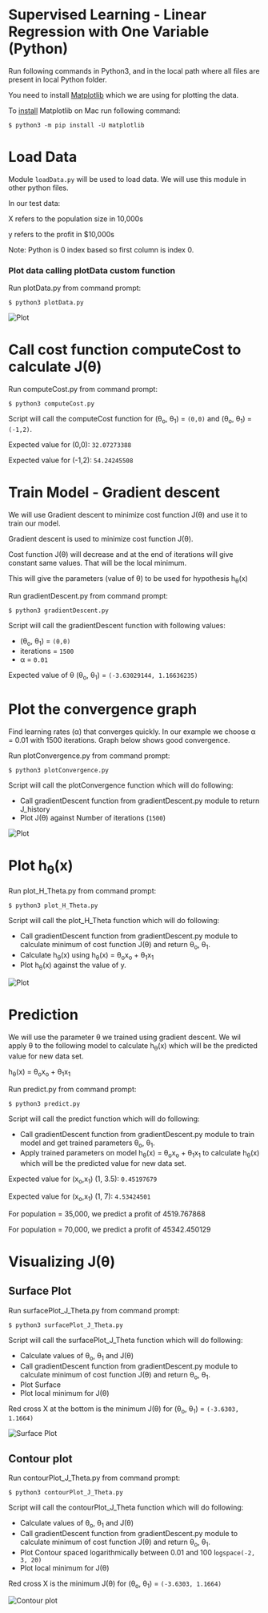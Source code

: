 Supervised Learning - Linear Regression with One Variable (Python)
===================================================================

Run following commands in Python3, and in the local path where all files are present in local Python folder. 

You need to install [Matplotlib](https://matplotlib.org/index.html) which we are using for plotting the data. 

To [install](https://matplotlib.org/users/installing.html) Matplotlib on Mac run following command: 


`$ python3 -m pip install -U matplotlib`



# Load Data

Module `loadData.py` will be used to load data. We will use this module in other python files. 

In our test data:

X refers to the population size in 10,000s

y refers to the profit in $10,000s

Note: Python is 0 index based so first column is index 0. 


### Plot data calling plotData custom function

Run plotData.py from command prompt:

`$ python3 plotData.py`


![Plot](figures/figure1.png)

# Call cost function computeCost to calculate J(&theta;)

Run computeCost.py from command prompt: 

`$ python3 computeCost.py`

Script will call the computeCost function for (&theta;<sub>o</sub>, &theta;<sub>1</sub>) =  `(0,0)` and (&theta;<sub>o</sub>, &theta;<sub>1</sub>) = `(-1,2)`. 

Expected value for (0,0): `32.07273388`

Expected value for (-1,2): `54.24245508`


# Train Model -  Gradient descent 
We will use Gradient descent to minimize cost function J(&theta;) and use it to train our model.

Gradient descent is used to minimize cost function J(&theta;). 

Cost function J(&theta;) will decrease and at the end of iterations will give constant same values. That will be the local minimum. 

This will give the parameters (value of &theta;) to be used for hypothesis h<sub>&theta;</sub>(x)


Run gradientDescent.py from command prompt: 

`$ python3 gradientDescent.py`

Script will call the gradientDescent function with following values: 

* (&theta;<sub>o</sub>, &theta;<sub>1</sub>) =  `(0,0)`  
* iterations = `1500`
* &alpha; = `0.01`


Expected value of &theta; (&theta;<sub>o</sub>, &theta;<sub>1</sub>) = `(-3.63029144, 1.16636235)`

# Plot the convergence graph

Find learning rates (&alpha;) that converges quickly. In our example we choose &alpha; = 0.01 with 1500 iterations. Graph below shows good convergence.

Run plotConvergence.py from command prompt:

`$ python3 plotConvergence.py`

Script will call the plotConvergence function which will do following:
* Call gradientDescent function from gradientDescent.py module to return J_history 
* Plot J(&theta;) against Number of iterations (`1500`)


![Plot](figures/figure5.png)


# Plot h<sub>&theta;</sub>(x)

Run plot_H_Theta.py from command prompt:

`$ python3 plot_H_Theta.py`

Script will call the plot_H_Theta function which will do following: 
* Call gradientDescent function from gradientDescent.py module to calculate minimum of cost function J(&theta;) and return &theta;<sub>o</sub>, &theta;<sub>1</sub>. 
* Calculate  h<sub>&theta;</sub>(x) using h<sub>&theta;</sub>(x) = &theta;<sub>o</sub>x<sub>o</sub>  + &theta;<sub>1</sub>x<sub>1</sub>
* Plot h<sub>&theta;</sub>(x) against the value of y.


![Plot](figures/figure2.png)



# Prediction
We will use the parameter &theta; we trained using gradient descent. We wil apply &theta; to the following model to calculate h<sub>&theta;</sub>(x) which will be the predicted value for new data set.

h<sub>&theta;</sub>(x) = &theta;<sub>o</sub>x<sub>o</sub>  + &theta;<sub>1</sub>x<sub>1</sub>

Run predict.py from command prompt:

`$ python3 predict.py`

Script will call the predict function which will do following:

* Call gradientDescent function from gradientDescent.py module to train model and get trained parameters &theta;<sub>o</sub>, &theta;<sub>1</sub>. 
* Apply trained parameters on model h<sub>&theta;</sub>(x) = &theta;<sub>o</sub>x<sub>o</sub>  + &theta;<sub>1</sub>x<sub>1</sub> to calculate h<sub>&theta;</sub>(x) which will be the predicted value for new data set. 

Expected value for  (x<sub>o</sub>,</sub>x<sub>1</sub>) (1, 3.5): `0.45197679`

Expected value for  (x<sub>o</sub>,</sub>x<sub>1</sub>) (1, 7): `4.53424501`

For population = 35,000, we predict a profit of 4519.767868

For population = 70,000, we predict a profit of 45342.450129



# Visualizing J(&theta;)

## Surface Plot

Run surfacePlot_J_Theta.py from command prompt:

`$ python3 surfacePlot_J_Theta.py`

Script will call the surfacePlot_J_Theta function which will do following:

* Calculate values of &theta;<sub>o</sub>, &theta;<sub>1</sub> and J(&theta;)
* Call gradientDescent function from gradientDescent.py module to calculate minimum of cost function J(&theta;) and return &theta;<sub>o</sub>, &theta;<sub>1</sub>. 
* Plot Surface
* Plot local minimum for J(&theta;)


Red cross X at the bottom is the minimum J(&theta;) for (&theta;<sub>o</sub>, &theta;<sub>1</sub>) = `(-3.6303, 1.1664)`


![Surface Plot](figures/figure3.png)



## Contour plot

Run contourPlot_J_Theta.py from command prompt:

`$ python3 contourPlot_J_Theta.py`

Script will call the contourPlot_J_Theta function which will do following:

* Calculate values of &theta;<sub>o</sub>, &theta;<sub>1</sub> and J(&theta;)
* Call gradientDescent function from gradientDescent.py module to calculate minimum of cost function J(&theta;) and return &theta;<sub>o</sub>, &theta;<sub>1</sub>. 
* Plot Contour spaced logarithmically between 0.01 and 100 l`ogspace(-2, 3, 20)`
* Plot local minimum for J(&theta;)


Red cross X is the minimum J(&theta;) for (&theta;<sub>o</sub>, &theta;<sub>1</sub>) = `(-3.6303, 1.1664)`


![Contour plot](figures/figure4.png)